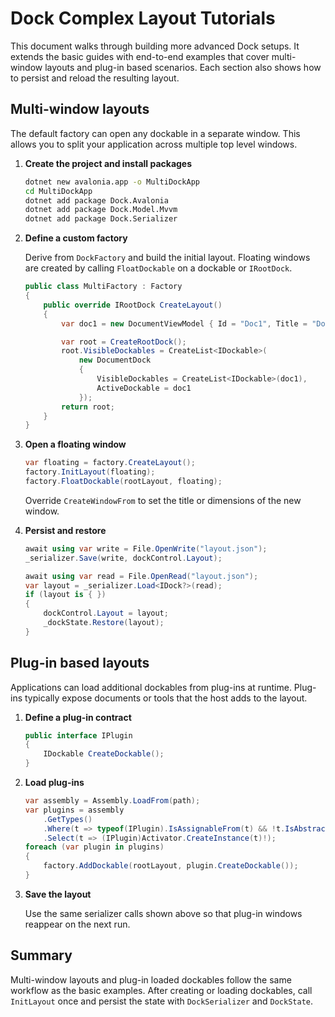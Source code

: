 # Dock Complex Layout Tutorials

This document walks through building more advanced Dock setups. It extends the basic guides with end-to-end examples that cover multi-window layouts and plug-in based scenarios. Each section also shows how to persist and reload the resulting layout.

## Multi-window layouts

The default factory can open any dockable in a separate window. This allows you to split your application across multiple top level windows.

1. **Create the project and install packages**

   ```bash
   dotnet new avalonia.app -o MultiDockApp
   cd MultiDockApp
   dotnet add package Dock.Avalonia
   dotnet add package Dock.Model.Mvvm
   dotnet add package Dock.Serializer
   ```

2. **Define a custom factory**

   Derive from `DockFactory` and build the initial layout. Floating windows are created by calling `FloatDockable` on a dockable or `IRootDock`.

   ```csharp
   public class MultiFactory : Factory
   {
       public override IRootDock CreateLayout()
       {
           var doc1 = new DocumentViewModel { Id = "Doc1", Title = "Document" };

           var root = CreateRootDock();
           root.VisibleDockables = CreateList<IDockable>(
               new DocumentDock
               {
                   VisibleDockables = CreateList<IDockable>(doc1),
                   ActiveDockable = doc1
               });
           return root;
       }
   }
   ```

3. **Open a floating window**

   ```csharp
   var floating = factory.CreateLayout();
   factory.InitLayout(floating);
   factory.FloatDockable(rootLayout, floating);
   ```

   Override `CreateWindowFrom` to set the title or dimensions of the new window.

4. **Persist and restore**

   ```csharp
   await using var write = File.OpenWrite("layout.json");
   _serializer.Save(write, dockControl.Layout);

   await using var read = File.OpenRead("layout.json");
   var layout = _serializer.Load<IDock?>(read);
   if (layout is { })
   {
       dockControl.Layout = layout;
       _dockState.Restore(layout);
   }
   ```

## Plug-in based layouts

Applications can load additional dockables from plug-ins at runtime. Plug-ins typically expose documents or tools that the host adds to the layout.

1. **Define a plug-in contract**

   ```csharp
   public interface IPlugin
   {
       IDockable CreateDockable();
   }
   ```

2. **Load plug-ins**

   ```csharp
   var assembly = Assembly.LoadFrom(path);
   var plugins = assembly
       .GetTypes()
       .Where(t => typeof(IPlugin).IsAssignableFrom(t) && !t.IsAbstract)
       .Select(t => (IPlugin)Activator.CreateInstance(t)!);
   foreach (var plugin in plugins)
   {
       factory.AddDockable(rootLayout, plugin.CreateDockable());
   }
   ```

3. **Save the layout**

   Use the same serializer calls shown above so that plug-in windows reappear on the next run.

## Summary

Multi-window layouts and plug-in loaded dockables follow the same workflow as the basic examples. After creating or loading dockables, call `InitLayout` once and persist the state with `DockSerializer` and `DockState`.

